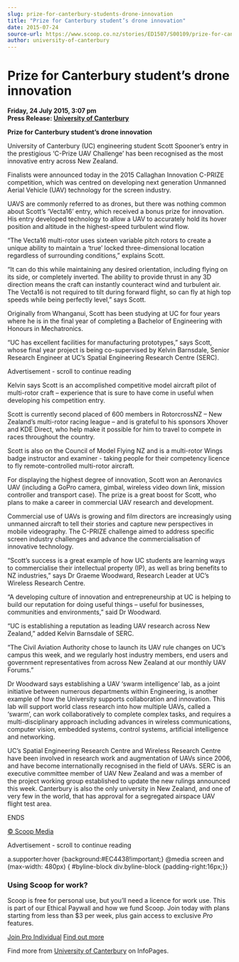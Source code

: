 ```yaml
---
slug: prize-for-canterbury-students-drone-innovation
title: "Prize for Canterbury student’s drone innovation"
date: 2015-07-24
source-url: https://www.scoop.co.nz/stories/ED1507/S00109/prize-for-canterbury-students-drone-innovation.htm
author: university-of-canterbury
---
```

Prize for Canterbury student’s drone innovation
===============================================

**Friday, 24 July 2015, 3:07 pm**  
**Press Release: [University of Canterbury](https://info.scoop.co.nz/University_of_Canterbury)**

**Prize for Canterbury student’s drone innovation**

University of Canterbury (UC) engineering student Scott Spooner’s entry in the prestigious ‘C-Prize UAV Challenge’ has been recognised as the most innovative entry across New Zealand.

Finalists were announced today in the 2015 Callaghan Innovation C-PRIZE competition, which was centred on developing next generation Unmanned Aerial Vehicle (UAV) technology for the screen industry.

UAVS are commonly referred to as drones, but there was nothing common about Scott’s ‘Vecta16’ entry, which received a bonus prize for innovation. His entry developed technology to allow a UAV to accurately hold its hover position and altitude in the highest-speed turbulent wind flow.

“The Vecta16 multi-rotor uses sixteen variable pitch rotors to create a unique ability to maintain a ‘true’ locked three-dimensional location regardless of surrounding conditions,” explains Scott.

“It can do this while maintaining any desired orientation, including flying on its side, or completely inverted. The ability to provide thrust in any 3D direction means the craft can instantly counteract wind and turbulent air. The Vecta16 is not required to tilt during forward flight, so can fly at high top speeds while being perfectly level,” says Scott.

Originally from Whanganui, Scott has been studying at UC for four years where he is in the final year of completing a Bachelor of Engineering with Honours in Mechatronics.

“UC has excellent facilities for manufacturing prototypes,” says Scott, whose final year project is being co-supervised by Kelvin Barnsdale, Senior Research Engineer at UC’s Spatial Engineering Research Centre (SERC).

Advertisement - scroll to continue reading





Kelvin says Scott is an accomplished competitive model aircraft pilot of multi-rotor craft – experience that is sure to have come in useful when developing his competition entry.

Scott is currently second placed of 600 members in RotorcrossNZ – New Zealand’s multi-rotor racing league – and is grateful to his sponsors Xhover and KDE Direct, who help make it possible for him to travel to compete in races throughout the country.

Scott is also on the Council of Model Flying NZ and is a multi-rotor Wings badge instructor and examiner - taking people for their competency licence to fly remote-controlled multi-rotor aircraft.

For displaying the highest degree of innovation, Scott won an Aeronavics UAV (including a GoPro camera, gimbal, wireless video down link, mission controller and transport case). The prize is a great boost for Scott, who plans to make a career in commercial UAV research and development.

Commercial use of UAVs is growing and film directors are increasingly using unmanned aircraft to tell their stories and capture new perspectives in mobile videography. The C-PRIZE challenge aimed to address specific screen industry challenges and advance the commercialisation of innovative technology.

“Scott’s success is a great example of how UC students are learning ways to commercialise their intellectual property (IP), as well as bring benefits to NZ industries,” says Dr Graeme Woodward, Research Leader at UC’s Wireless Research Centre.

“A developing culture of innovation and entrepreneurship at UC is helping to build our reputation for doing useful things – useful for businesses, communities and environments,” said Dr Woodward.

“UC is establishing a reputation as leading UAV research across New Zealand,” added Kelvin Barnsdale of SERC.

“The Civil Aviation Authority chose to launch its UAV rule changes on UC’s campus this week, and we regularly host industry members, end users and government representatives from across New Zealand at our monthly UAV Forums.”

Dr Woodward says establishing a UAV ‘swarm intelligence’ lab, as a joint initiative between numerous departments within Engineering, is another example of how the University supports collaboration and innovation. This lab will support world class research into how multiple UAVs, called a ‘swarm’, can work collaboratively to complete complex tasks, and requires a multi-disciplinary approach including advances in wireless communications, computer vision, embedded systems, control systems, artificial intelligence and networking.

UC’s Spatial Engineering Research Centre and Wireless Research Centre have been involved in research work and augmentation of UAVs since 2006, and have become internationally recognised in the field of UAVs. SERC is an executive committee member of UAV New Zealand and was a member of the project working group established to update the new rulings announced this week. Canterbury is also the only university in New Zealand, and one of very few in the world, that has approval for a segregated airspace UAV flight test area.

ENDS

  

[© Scoop Media](http://www.scoop.co.nz/about/terms.html)  

Advertisement - scroll to continue reading



a.supporter:hover {background:#EC4438!important;} @media screen and (max-width: 480px) { #byline-block div.byline-block {padding-right:16px;}}

### Using Scoop for work?

Scoop is free for personal use, but you’ll need a licence for work use. This is part of our Ethical Paywall and how we fund Scoop. Join today with plans starting from less than $3 per week, plus gain access to exclusive _Pro_ features.  
  
[Join Pro Individual](https://pro.scoop.co.nz/Individual/?from=ProIn24) [Find out more](https://pro.scoop.co.nz/using-scoop-for-work/?from=ProIn24)

Find more from [University of Canterbury](https://info.scoop.co.nz/University_of_Canterbury) on InfoPages.